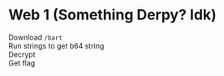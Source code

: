 # Web 1 (Something Derpy? Idk)

Download `/bart`  
Run strings to get b64 string  
Decrypt  
Get flag  
